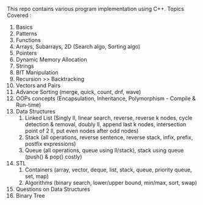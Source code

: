 This repo contains various program implementation using C++.
Topics Covered :
1) Basics
2) Patterns
3) Functions
4) Arrays, Subarrays, 2D (Search algo, Sorting algo)
5) Pointers
6) Dynamic Memory Allocation
7) Strings
8) BIT Manipulation
9) Recursion >> Backtracking
10) Vectors and Pairs
11) Advance Sorting (merge, quick, count, dnf, wave)
12) OOPs concepts (Encapsulation, Inheritance, Polymorphism - Compile & Run-time)
13) Data Structures
    1) Linked List (Singly ll, linear search, reverse, reverse k nodes, cycle detection & removal, doubly ll, append last k nodes, intersection point of 2 ll, put                        even nodes after odd nodes)
    2) Stack (all operations, reverse sentence, reverse stack, infix, prefix, postfix expressions)
    3) Queue (all operations, queue using ll/stack), stack using queue (push() & pop() costly)
14) STL
    1) Containers (array, vector, deque, list, stack, queue, priority queue, set, map)
    2) Algorithms (binary search, lower/upper bound, min/max, sort, swap)
15) Questions on Data Structures
16) Binary Tree
